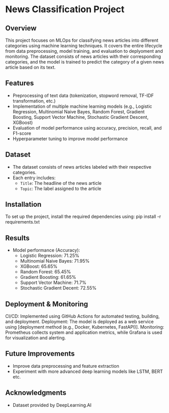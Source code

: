 # News Classification Project

## Overview
This project focuses on MLOps for classifying news articles into different categories using machine learning techniques. It covers the entire lifecycle from data preprocessing, model training, and evaluation to  deplyoment and monitoring. The dataset consists of news articles with their corresponding categories, and the model is trained to predict the category of a given news article based on its text.

## Features
- Preprocessing of text data (tokenization, stopword removal, TF-IDF transformation, etc.)
- Implementation of multiple machine learning models (e.g., Logistic Regression, Multinomial Naive Bayes, Random Forest, Gradient Boosting, Support Vector Machine, Stochastic Gradient Descent, XGBoost)
- Evaluation of model performance using accuracy, precision, recall, and F1-score
- Hyperparameter tuning to improve model performance

## Dataset
- The dataset consists of news articles labeled with their respective categories.
- Each entry includes:
  - `Title`: The headline of the news article
  - `Topic`: The label assigned to the article


## Installation 
To set up the project, install the required dependencies using:
pip install -r requirements.txt


## Results
- Model performance (Accuracy):
  - Logistic Regression: 71.25%
  - Multinomial Naive Bayes: 71.95% 
  - XGBoost: 65.65% 
  - Random Forest: 65.45%
  - Gradient Boosting: 61.65%
  - Support Vector Machine: 71.7%
  - Stochastic Gradient Decent: 72.55%
  
## Deployment & Monitoring

CI/CD: Implemented using GitHub Actions for automated testing, building, and deployment.
Deployment: The model is deployed as a web service using [deployment method (e.g., Docker, Kubernetes, FastAPI)].
Monitoring: Prometheus collects system and application metrics, while Grafana is used for visualization and alerting.


## Future Improvements
- Improve data preprocessing and feature extraction
- Experiment with more advanced deep learning models like LSTM, BERT etc.


## Acknowledgments
- Dataset provided by DeepLearning.AI
